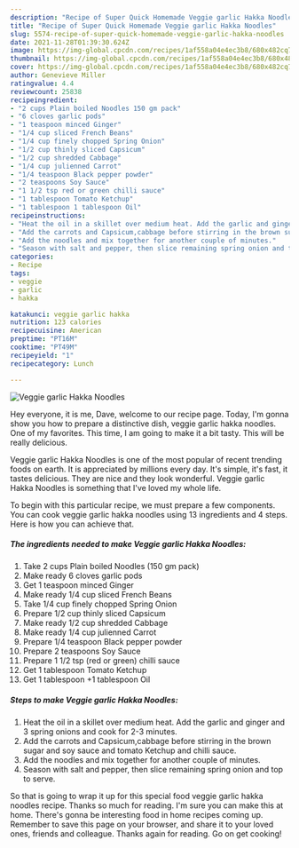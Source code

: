 ```yaml
---
description: "Recipe of Super Quick Homemade Veggie garlic Hakka Noodles"
title: "Recipe of Super Quick Homemade Veggie garlic Hakka Noodles"
slug: 5574-recipe-of-super-quick-homemade-veggie-garlic-hakka-noodles
date: 2021-11-28T01:39:30.624Z
image: https://img-global.cpcdn.com/recipes/1af558a04e4ec3b8/680x482cq70/veggie-garlic-hakka-noodles-recipe-main-photo.jpg
thumbnail: https://img-global.cpcdn.com/recipes/1af558a04e4ec3b8/680x482cq70/veggie-garlic-hakka-noodles-recipe-main-photo.jpg
cover: https://img-global.cpcdn.com/recipes/1af558a04e4ec3b8/680x482cq70/veggie-garlic-hakka-noodles-recipe-main-photo.jpg
author: Genevieve Miller
ratingvalue: 4.4
reviewcount: 25838
recipeingredient:
- "2 cups Plain boiled Noodles 150 gm pack"
- "6 cloves garlic pods"
- "1 teaspoon minced Ginger"
- "1/4 cup sliced French Beans"
- "1/4 cup finely chopped Spring Onion"
- "1/2 cup thinly sliced Capsicum"
- "1/2 cup shredded Cabbage"
- "1/4 cup julienned Carrot"
- "1/4 teaspoon Black pepper powder"
- "2 teaspoons Soy Sauce"
- "1 1/2 tsp red or green chilli sauce"
- "1 tablespoon Tomato Ketchup"
- "1 tablespoon 1 tablespoon Oil"
recipeinstructions:
- "Heat the oil in a skillet over medium heat. Add the garlic and ginger and 3 spring onions and cook for 2-3 minutes."
- "Add the carrots and Capsicum,cabbage before stirring in the brown sugar and soy sauce and tomato Ketchup and chilli sauce."
- "Add the noodles and mix together for another couple of minutes."
- "Season with salt and pepper, then slice remaining spring onion and top to serve."
categories:
- Recipe
tags:
- veggie
- garlic
- hakka

katakunci: veggie garlic hakka 
nutrition: 123 calories
recipecuisine: American
preptime: "PT16M"
cooktime: "PT49M"
recipeyield: "1"
recipecategory: Lunch

---
```



![Veggie garlic Hakka Noodles](https://img-global.cpcdn.com/recipes/1af558a04e4ec3b8/680x482cq70/veggie-garlic-hakka-noodles-recipe-main-photo.jpg)

Hey everyone, it is me, Dave, welcome to our recipe page. Today, I'm gonna show you how to prepare a distinctive dish, veggie garlic hakka noodles. One of my favorites. This time, I am going to make it a bit tasty. This will be really delicious.



Veggie garlic Hakka Noodles is one of the most popular of recent trending foods on earth. It is appreciated by millions every day. It's simple, it's fast, it tastes delicious. They are nice and they look wonderful. Veggie garlic Hakka Noodles is something that I've loved my whole life.


To begin with this particular recipe, we must prepare a few components. You can cook veggie garlic hakka noodles using 13 ingredients and 4 steps. Here is how you can achieve that.

<!--inarticleads1-->

##### The ingredients needed to make Veggie garlic Hakka Noodles:

1. Take 2 cups Plain boiled Noodles (150 gm pack)
1. Make ready 6 cloves garlic pods
1. Get 1 teaspoon minced Ginger
1. Make ready 1/4 cup sliced French Beans
1. Take 1/4 cup finely chopped Spring Onion
1. Prepare 1/2 cup thinly sliced Capsicum
1. Make ready 1/2 cup shredded Cabbage
1. Make ready 1/4 cup julienned Carrot
1. Prepare 1/4 teaspoon Black pepper powder
1. Prepare 2 teaspoons Soy Sauce
1. Prepare 1 1/2 tsp (red or green) chilli sauce
1. Get 1 tablespoon Tomato Ketchup
1. Get 1 tablespoon +1 tablespoon Oil




<!--inarticleads2-->

##### Steps to make Veggie garlic Hakka Noodles:

1. Heat the oil in a skillet over medium heat. Add the garlic and ginger and 3 spring onions and cook for 2-3 minutes.
1. Add the carrots and Capsicum,cabbage before stirring in the brown sugar and soy sauce and tomato Ketchup and chilli sauce.
1. Add the noodles and mix together for another couple of minutes.
1. Season with salt and pepper, then slice remaining spring onion and top to serve.




So that is going to wrap it up for this special food veggie garlic hakka noodles recipe. Thanks so much for reading. I'm sure you can make this at home. There's gonna be interesting food in home recipes coming up. Remember to save this page on your browser, and share it to your loved ones, friends and colleague. Thanks again for reading. Go on get cooking!
